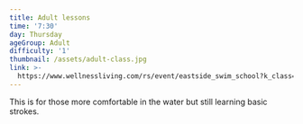 ```yaml
---
title: Adult lessons
time: '7:30'
day: Thursday
ageGroup: Adult
difficulty: '1'
thumbnail: /assets/adult-class.jpg
link: >-
  https://www.wellnessliving.com/rs/event/eastside_swim_school?k_class=85843&k_class_tab=10916
---
```

This is for those more comfortable in the water but still learning basic strokes.
